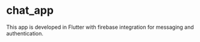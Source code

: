 # chat_app
This app is developed in Flutter with firebase integration for messaging and authentication.
